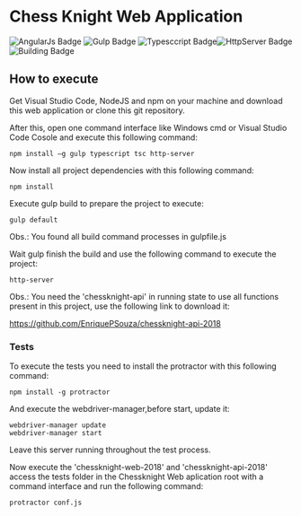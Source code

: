 # Chess Knight Web Application
![AngularJs Badge](https://img.shields.io/badge/AngulaJS-1.5.9-brightgreen.svg) ![Gulp Badge](https://img.shields.io/badge/Gulp-3.9.1-green.svg) ![Typesccript Badge](https://img.shields.io/badge/Typesccript-2.8.3-green.svg)![HttpServer Badge](https://img.shields.io/badge/http_server-0.11.1-green.svg)![Building Badge](https://img.shields.io/badge/building-passing-brightgreen.svg)

## How to execute

Get Visual Studio Code, NodeJS and npm on your machine and 
download this web application or clone this git repository.

After this, open one command interface like Windows cmd or 
Visual Studio Code Cosole and execute this following command:
```
npm install –g gulp typescript tsc http-server
```
Now install all project dependencies with this following command:
```
npm install
```
Execute gulp build to prepare the project to execute:
```
gulp default
```
Obs.: You found all build command processes in gulpfile.js

Wait gulp finish the build and use the following command to execute the project:
```
http-server
```
Obs.: You need the 'chessknight-api' in running state to use all functions present in this project,
use the following link to download it:

https://github.com/EnriquePSouza/chessknight-api-2018

### Tests
To execute the tests you need to install the protractor with this following command:
```
npm install -g protractor
```
And execute the webdriver-manager,before start, update it:
```
webdriver-manager update
webdriver-manager start
```
Leave this server running throughout the test process.

Now execute the 'chessknight-web-2018' and 'chessknight-api-2018' 
access the tests folder in the Chessknight Web aplication root with a command interface 
and run the following command: 
```
protractor conf.js
```